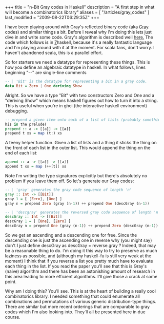 +++
title = "n-Bit Gray codes in Haskell"
description = "A first step in what will become a combinatorics library"
aliases = [ "/articles/gray_codes" ]
last_modified = "2009-08-22T06:29:35Z"
+++


I have been playing around with Gray's reflected binary code (aka
[Gray][5] codes) and similar things a bit. Before I reveal why I'm doing
this lets just dive in and write some code. Gray's algorithm is
described well [here.][6] The code which follows is in [7]haskell,
because it's a really fantastic language and I'm playing around with it
at the moment. For scala fans, don't worry. I haven't abandoned scala,
this is a parallel effort.

So for starters we need a datatype for representing these things. This
is how you define an algebraic datatype in haskell. In what follows,
lines beginning "--" are single-line comments

```haskell
-- | 'Bit' is the datatype for representing a bit in a gray code.
data Bit = Zero | One deriving Show
```

Alright. So we have a type "Bit" with two constructors Zero and One and
a "deriving Show" which means haskell figures out how to turn it into a
string. This is useful when you're in ghci (the interactive haskell
environment) debugging.
```haskell
-- prepend a given item onto each of a list of lists (probably something to do t
his in the prelude)
prepend :: a -> [[a]] -> [[a]]
prepend t xs = map (t:) xs
```

A teeny helper function. Given a list of lists and a thing it sticks
the thing on the front of each list in the outer list. This would
append the thing on the end of each list:
```haskell
append :: a -> [[a]] -> [[a]]
append t xs = map (++[t]) xs
```

Note I'm writing the type signatures explicitly but there's absolutely
no problem if you leave them off. So let's generate our Gray codes:
```haskell
-- | 'gray' generates the gray code sequence of length 'n'
gray :: Int -> [[Bit]]
gray 1 = [ [Zero], [One] ]
gray n = prepend Zero (gray (n-1)) ++ prepend One (descGray (n-1))

-- | 'descgray' generates the reversed gray code sequence of length 'n'
descGray :: Int -> [[Bit]]
descGray 1 = [ [One], [Zero] ]
descGray n = prepend One (gray (n-1)) ++ prepend Zero (descGray (n-1))
```

So we get an ascending and a descending one for free. Since the
descending one is just the ascending one in reverse why (you might say)
don't I just define descGray as descGray = reverse.gray ? Indeed, that
may be a reasonable thing to do. I'm doing it this way to try to
preserve as much laziness as possible, and (although my haskell-fu is
still very weak at the moment) I think that if you reverse a list you
pretty much have to evaluate each thing in the list. If you read the
paper you'll see that this is Gray's (naive) algorithm and there has
been an astonishing amount of research in this area leading to more
efficient algorithms. I'll give those a crack at some point.

Why am I doing this? You'll see. This is at the heart of building a
really cool combinatorics library. I needed something that could
enumerate all combinations and permutations of various generic
distribution-type things. There are similar but more recent orderings
that are comparable to gray codes which I'm also looking into. They'll
all be presented here in due course.

[1]: http://www.uncarved.com/articles/gray_codes
[2]: http://www.uncarved.com/
[3]: http://www.uncarved.com/articles/contact
[4]: http://www.uncarved.com/login/
[5]: http://en.wikipedia.org/wiki/Gray_code
[6]: http://www.cs.auckland.ac.nz/CDMTCS//researchreports/304bob.pdf
[7]: http://www.haskell.org/
[8]: http://www.uncarved.com/tags/computers
